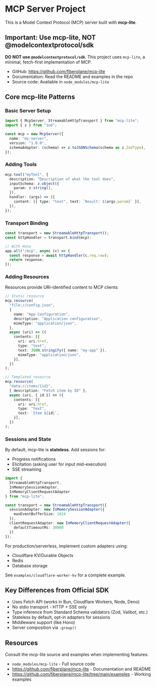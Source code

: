 # MCP Server Project

This is a Model Context Protocol (MCP) server built with **mcp-lite**.

## Important: Use mcp-lite, NOT @modelcontextprotocol/sdk

**DO NOT use `@modelcontextprotocol/sdk`**. This project uses `mcp-lite`, a minimal, fetch-first implementation of MCP.

- GitHub: https://github.com/fiberplane/mcp-lite
- Documentation: Read the README and examples in the repo
- Source code: Available in `node_modules/mcp-lite`

## Core mcp-lite Patterns

### Basic Server Setup

```typescript
import { McpServer, StreamableHttpTransport } from "mcp-lite";
import { z } from "zod";

const mcp = new McpServer({
  name: "my-server",
  version: "1.0.0",
  schemaAdapter: (schema) => z.toJSONSchema(schema as z.ZodType),
});
```

### Adding Tools

```typescript
mcp.tool("myTool", {
  description: "Description of what the tool does",
  inputSchema: z.object({
    param: z.string(),
  }),
  handler: (args) => ({
    content: [{ type: "text", text: `Result: ${args.param}` }],
  }),
});
```

### Transport Binding

```typescript
const transport = new StreamableHttpTransport();
const httpHandler = transport.bind(mcp);

// With Hono
app.all("/mcp", async (c) => {
  const response = await httpHandler(c.req.raw);
  return response;
});
```

### Adding Resources

Resources provide URI-identified content to MCP clients:

```typescript
// Static resource
mcp.resource(
  "file://config.json",
  {
    name: "App Configuration",
    description: "Application configuration",
    mimeType: "application/json",
  },
  async (uri) => ({
    contents: [{
      uri: uri.href,
      type: "text",
      text: JSON.stringify({ name: "my-app" }),
      mimeType: "application/json",
    }],
  })
);

// Templated resource
mcp.resource(
  "data://items/{id}",
  { description: "Fetch item by ID" },
  async (uri, { id }) => ({
    contents: [{
      uri: uri.href,
      type: "text",
      text: `Item ${id}`,
    }],
  })
);
```

### Sessions and State

By default, mcp-lite is **stateless**. Add sessions for:
- Progress notifications
- Elicitation (asking user for input mid-execution)
- SSE streaming

```typescript
import {
  StreamableHttpTransport,
  InMemorySessionAdapter,
  InMemoryClientRequestAdapter
} from "mcp-lite";

const transport = new StreamableHttpTransport({
  sessionAdapter: new InMemorySessionAdapter({
    maxEventBufferSize: 1024
  }),
  clientRequestAdapter: new InMemoryClientRequestAdapter({
    defaultTimeoutMs: 30000
  })
});
```

For production/serverless, implement custom adapters using:
- Cloudflare KV/Durable Objects
- Redis
- Database storage

See `examples/cloudflare-worker-kv` for a complete example.

## Key Differences from Official SDK

- Uses Fetch API (works in Bun, Cloudflare Workers, Node, Deno)
- No stdio transport - HTTP + SSE only
- Type inference from Standard Schema validators (Zod, Valibot, etc.)
- Stateless by default, opt-in adapters for sessions
- Middleware support (like Hono)
- Server composition via `.group()`

## Resources

Consult the mcp-lite source and examples when implementing features:
- `node_modules/mcp-lite` - Full source code
- https://github.com/fiberplane/mcp-lite - Documentation and README
- https://github.com/fiberplane/mcp-lite/tree/main/examples - Working examples
